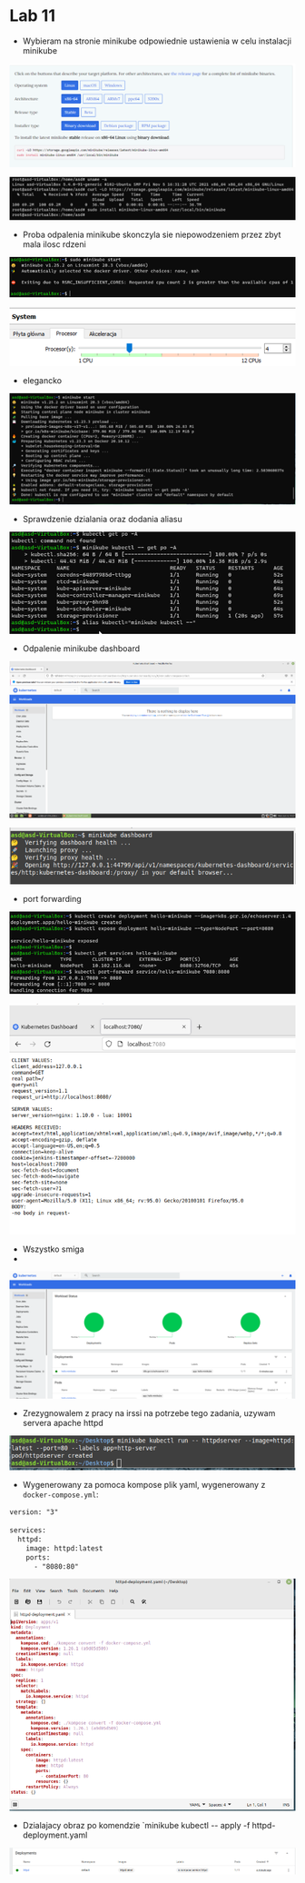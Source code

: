 # Lab 11

- Wybieram na stronie minikube odpowiednie ustawienia w celu instalacji minikube

![fota](1.png)

![fota](2.png)

- Proba odpalenia minikube skonczyla sie niepowodzeniem przez zbyt mala ilosc rdzeni

![fota](3.png)

![fota](4.png)

- elegancko

![fota](5.png)

- Sprawdzenie dzialania oraz dodania aliasu

![fota](6.png)

- Odpalenie minikube dashboard

![fota](9.png)

![fota](10.png)

- port forwarding 

![fota](11.png)

![fota](12.png)

- Wszystko smiga
- 
![fota](13.png)

- Zrezygnowalem z pracy na irssi na potrzebe tego zadania, uzywam servera apache httpd

![fota](14.png)
 
- Wygenerowany za pomoca kompose plik yaml, wygenerowany z `docker-compose.yml`:

```
version: "3"

services:
  httpd:
    image: httpd:latest
    ports:
      - "8080:80"
```

![fota](15.png)

- Dzialajacy obraz po komendzie `minikube kubectl -- apply -f httpd-deployment.yaml

![fota](16.png)

